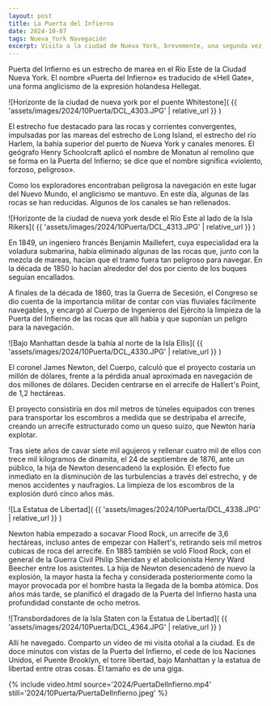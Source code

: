```yaml
---
layout: post
title: La Puerta del Infierno
date: 2024-10-07
tags: Nueva_York Navegación
excerpt: Visito a la ciudad de Nueva York, brevemente, una segunda vez.
---
```


Puerta del Infierno es un estrecho de marea en el Río Este de la Ciudad Nueva
York. El nombre «Puerta del Infierno» es traducido de «Hell Gate», una forma
anglicismo de la expresión holandesa Hellegat.

![Horizonte de la ciudad de nueva york por el puente Whitestone](
  {{ 'assets/images/2024/10Puerta/DCL_4303.JPG' | relative_url }}
)

El estrecho fue destacado para las rocas y corrientes convergentes, impulsadas
por las mareas del estrecho de Long Island, el estrecho del río Harlem, la
bahía superior del puerto de Nueva York y canales menores.  El geógrafo Henry
Schoolcraft aplicó el nombre de Monatun al remolino que se forma en la Puerta
del Infierno; se dice que el nombre significa «violento, forzoso, peligroso».

Como los exploradores encontraban peligrosa la navegación en este lugar del
Nuevo Mundo, el anglicismo se mantuvo.  En este día, algunas de las rocas se
han reducidas. Algunos de los canales se han rellenados.

![Horizonte de la ciudad de nueva york desde el Río Este al lado de la Isla Rikers](
  {{ 'assets/images/2024/10Puerta/DCL_4313.JPG' | relative_url }}
)

En 1849, un ingeniero francés Benjamin Maillefert,
cuya especialidad era la voladura submarina, había eliminado algunas de las
rocas que, junto con la mezcla de mareas, hacían que el tramo fuera tan
peligroso para navegar.  En la década de 1850 lo hacían
alrededor del dos por ciento de los buques seguían encallados.

A finales de la década de 1860, tras la Guerra de Secesión,
el Congreso se dio cuenta de la importancia militar de contar con vías
fluviales fácilmente navegables, y encargó al Cuerpo de Ingenieros del Ejército
la limpieza de la Puerta del Infierno de las rocas que allí había y que
suponían un peligro para la navegación.

![Bajo Manhattan desde la bahía al norte de la Isla Ellis](
  {{ 'assets/images/2024/10Puerta/DCL_4330.JPG' | relative_url }}
)

El coronel James Newton, del Cuerpo, calculó que el proyecto costaría un millón
de dólares, frente a la pérdida anual aproximada en navegación de dos millones
de dólares.  Deciden centrarse en el arrecife de Hallert's Point, de 1,2
hectáreas.

El proyecto consistiría en dos mil metros de túneles equipados con trenes para
transportar los escombros a medida que se destripaba el arrecife, creando un
arrecife estructurado como un queso suizo, que Newton haría explotar.

Tras siete años de cavar siete mil agujeros y rellenar cuatro mil de ellos con
trece mil kilogramos de dinamita, el 24 de septiembre de 1876,
ante un público, la hija de Newton desencadenó la explosión. El
efecto fue inmediato en la disminución de las turbulencias a través del
estrecho, y de menos accidentes y naufragios.  La limpieza de los escombros de
la explosión duró cinco años más.

![La Estatua de Libertad](
  {{ 'assets/images/2024/10Puerta/DCL_4338.JPG' | relative_url }}
)

Newton había empezado a socavar Flood Rock, un arrecife de 3,6 hectáreas,
incluso antes de empezar con Hallert's, retirando seis mil metros cubicas de
roca del arrecife. En 1885 también se voló Flood Rock, con el general de la
Guerra Civil Philip Sheridan y el abolicionista Henry Ward Beecher entre los
asistentes. La hija de Newton desencadenó de nuevo la explosión, la mayor hasta
la fecha y considerada posteriormente como la mayor provocada por el hombre
hasta la llegada de la bomba atómica. Dos años más tarde, se planificó
el dragado de la Puerta del Infierno hasta una profundidad constante de ocho
metros.

![Transbordadores de la Isla Staten con la Estatua de Libertad](
  {{ 'assets/images/2024/10Puerta/DCL_4364.JPG' | relative_url }}
)

Allí he navegado. Comparto un vídeo de mi visita otoñal a la ciudad.  Es de
doce minutos con vistas de la Puerta del Infierno, el cede de los Naciones
Unidos, el Puente Brooklyn, el torre libertad, bajo Manhattan y la estatua de
libertad entre otras cosas.  El tamaño es de una giga.

{% include video.html
  source='2024/PuertaDelInfierno.mp4'
  still='2024/10Puerta/PuertaDelInfierno.jpeg'
%}
